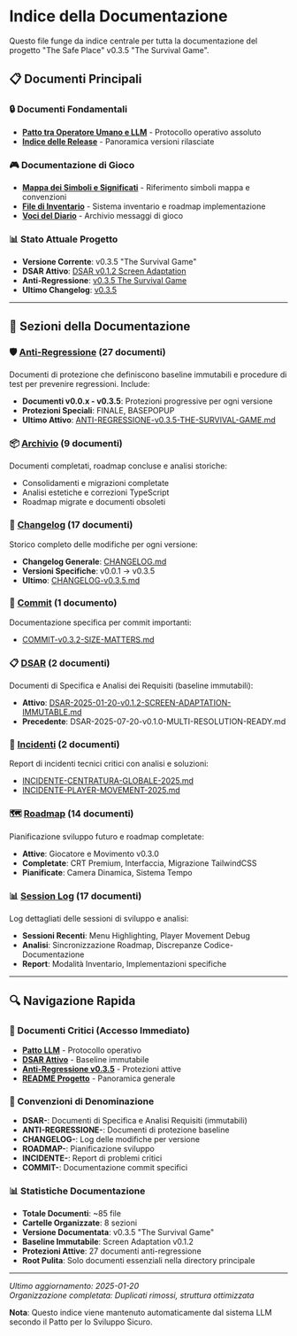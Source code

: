 # Indice della Documentazione

Questo file funge da indice centrale per tutta la documentazione del progetto "The Safe Place" v0.3.5 "The Survival Game".

## 📋 Documenti Principali

### 🔒 Documenti Fondamentali
- [**Patto tra Operatore Umano e LLM**](./000%20Patto%20tra%20Operatore%20Umano%20e%20Modello%20Linguistico%20di%20Grandi%20Dimensioni%20(LLM)%20per%20lo%20Sviluppo%20Sicuro.md) - Protocollo operativo assoluto
- [**Indice delle Release**](./index-release.md) - Panoramica versioni rilasciate

### 🎮 Documentazione di Gioco
- [**Mappa dei Simboli e Significati**](./MAPPA-SIMBOLI-E-SIGNIFICATI.md) - Riferimento simboli mappa e convenzioni
- [**File di Inventario**](./inventario.md) - Sistema inventario e roadmap implementazione
- [**Voci del Diario**](./journal_entries.txt) - Archivio messaggi di gioco

### 📊 Stato Attuale Progetto
- **Versione Corrente**: v0.3.5 "The Survival Game"
- **DSAR Attivo**: [DSAR v0.1.2 Screen Adaptation](./dsar/DSAR-2025-01-20-v0.1.2-SCREEN-ADAPTATION-IMMUTABLE.md)
- **Anti-Regressione**: [v0.3.5 The Survival Game](./anti-regressione/ANTI-REGRESSIONE-v0.3.5-THE-SURVIVAL-GAME.md)
- **Ultimo Changelog**: [v0.3.5](./changelog/CHANGELOG-v0.3.5.md)

---

## 📂 Sezioni della Documentazione

### 🛡️ [Anti-Regressione](./anti-regressione/) (27 documenti)

Documenti di protezione che definiscono baseline immutabili e procedure di test per prevenire regressioni. Include:
- **Documenti v0.0.x - v0.3.5**: Protezioni progressive per ogni versione
- **Protezioni Speciali**: FINALE, BASEPOPUP
- **Ultimo Attivo**: [ANTI-REGRESSIONE-v0.3.5-THE-SURVIVAL-GAME.md](./anti-regressione/ANTI-REGRESSIONE-v0.3.5-THE-SURVIVAL-GAME.md)

### 📦 [Archivio](./archivio/) (9 documenti)

Documenti completati, roadmap concluse e analisi storiche:
- Consolidamenti e migrazioni completate
- Analisi estetiche e correzioni TypeScript
- Roadmap migrate e documenti obsoleti

### 📝 [Changelog](./changelog/) (17 documenti)

Storico completo delle modifiche per ogni versione:
- **Changelog Generale**: [CHANGELOG.md](./changelog/CHANGELOG.md)
- **Versioni Specifiche**: v0.0.1 → v0.3.5
- **Ultimo**: [CHANGELOG-v0.3.5.md](./changelog/CHANGELOG-v0.3.5.md)

### 🔧 [Commit](./commit/) (1 documento)

Documentazione specifica per commit importanti:
- [COMMIT-v0.3.2-SIZE-MATTERS.md](./commit/COMMIT-v0.3.2-SIZE-MATTERS.md)

### 📋 [DSAR](./dsar/) (2 documenti)

Documenti di Specifica e Analisi dei Requisiti (baseline immutabili):
- **Attivo**: [DSAR-2025-01-20-v0.1.2-SCREEN-ADAPTATION-IMMUTABLE.md](./dsar/DSAR-2025-01-20-v0.1.2-SCREEN-ADAPTATION-IMMUTABLE.md)
- **Precedente**: DSAR-2025-07-20-v0.1.0-MULTI-RESOLUTION-READY.md

### 🚨 [Incidenti](./incidenti/) (2 documenti)

Report di incidenti tecnici critici con analisi e soluzioni:
- [INCIDENTE-CENTRATURA-GLOBALE-2025.md](./incidenti/INCIDENTE-CENTRATURA-GLOBALE-2025.md)
- [INCIDENTE-PLAYER-MOVEMENT-2025.md](./incidenti/INCIDENTE-PLAYER-MOVEMENT-2025.md)

### 🗺️ [Roadmap](./roadmap/) (14 documenti)

Pianificazione sviluppo futuro e roadmap completate:
- **Attive**: Giocatore e Movimento v0.3.0
- **Completate**: CRT Premium, Interfaccia, Migrazione TailwindCSS
- **Pianificate**: Camera Dinamica, Sistema Tempo

### 📊 [Session Log](./session-log/) (17 documenti)

Log dettagliati delle sessioni di sviluppo e analisi:
- **Sessioni Recenti**: Menu Highlighting, Player Movement Debug
- **Analisi**: Sincronizzazione Roadmap, Discrepanze Codice-Documentazione
- **Report**: Modalità Inventario, Implementazioni specifiche

---

## 🔍 Navigazione Rapida

### 📌 Documenti Critici (Accesso Immediato)
- [**Patto LLM**](./000%20Patto%20tra%20Operatore%20Umano%20e%20Modello%20Linguistico%20di%20Grandi%20Dimensioni%20(LLM)%20per%20lo%20Sviluppo%20Sicuro.md) - Protocollo operativo
- [**DSAR Attivo**](./dsar/DSAR-2025-01-20-v0.1.2-SCREEN-ADAPTATION-IMMUTABLE.md) - Baseline immutabile
- [**Anti-Regressione v0.3.5**](./anti-regressione/ANTI-REGRESSIONE-v0.3.5-THE-SURVIVAL-GAME.md) - Protezioni attive
- [**README Progetto**](../README.md) - Panoramica generale

### 🎯 Convenzioni di Denominazione
- **DSAR-**: Documenti di Specifica e Analisi Requisiti (immutabili)
- **ANTI-REGRESSIONE-**: Documenti di protezione baseline
- **CHANGELOG-**: Log delle modifiche per versione
- **ROADMAP-**: Pianificazione sviluppo
- **INCIDENTE-**: Report di problemi critici
- **COMMIT-**: Documentazione commit specifici

### 📊 Statistiche Documentazione
- **Totale Documenti**: ~85 file
- **Cartelle Organizzate**: 8 sezioni
- **Versione Documentata**: v0.3.5 "The Survival Game"
- **Baseline Immutabile**: Screen Adaptation v0.1.2
- **Protezioni Attive**: 27 documenti anti-regressione
- **Root Pulita**: Solo documenti essenziali nella directory principale

---

*Ultimo aggiornamento: 2025-01-20*  
*Organizzazione completata: Duplicati rimossi, struttura ottimizzata*

**Nota**: Questo indice viene mantenuto automaticamente dal sistema LLM secondo il Patto per lo Sviluppo Sicuro.